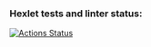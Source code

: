 ### Hexlet tests and linter status:
[![Actions Status](https://github.com/DaniilKrv/frontend-project-46/workflows/hexlet-check/badge.svg)](https://github.com/DaniilKrv/frontend-project-46/actions)
